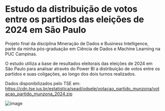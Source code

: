 # Estudo da distribuição de votos entre os partidos das eleições de 2024 em São Paulo

Projeto final da disciplina Mineração de Dados e Business Intelligence, parte da minha pós-graduação em Ciência de Dados e Machine Learning na PUC Campinas.

O estudo utiliza a base de resultados eleitorais das eleições de 2024 em São Paulo para analisar através do Power BI a distribuição de votos entre os partidos e suas coligações, ao longo dos dois turnos realizados.

Dados disponibilizados pelo TSE em: https://cdn.tse.jus.br/estatistica/sead/odsele/votacao_partido_munzona/votacao_partido_munzona_2024.zip

![image](https://github.com/user-attachments/assets/830d6c2e-1819-4c4c-a481-04d5fa3aec90)
